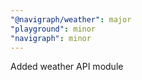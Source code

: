 ```yaml
---
"@navigraph/weather": major
"playground": minor
"navigraph": minor
---
```


Added weather API module
